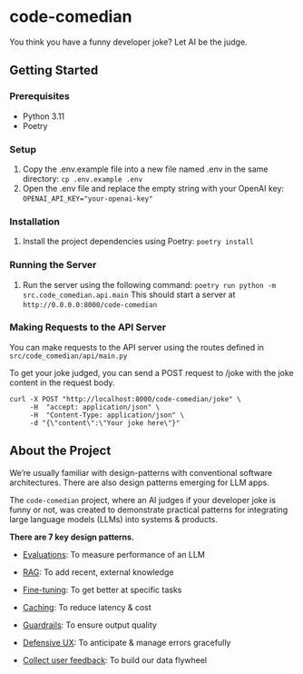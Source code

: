 # code-comedian
You think you have a funny developer joke? Let AI be the judge.

## Getting Started

### Prerequisites
- Python 3.11
- Poetry
### Setup
1. Copy the .env.example file into a new file named .env in the same directory:
`cp .env.example .env`
2. Open the .env file and replace the empty string with your OpenAI key:
`OPENAI_API_KEY="your-openai-key"`
### Installation
1. Install the project dependencies using Poetry:
`poetry install`
### Running the Server
1. Run the server using the following command:
`poetry run python -m src.code_comedian.api.main`
This should start a server at
`http://0.0.0.0:8000/code-comedian`
### Making Requests to the API Server
You can make requests to the API server using the routes defined in `src/code_comedian/api/main.py`

To get your joke judged, you can send a POST request to /joke with the joke content in the request body.
```
curl -X POST "http://localhost:8000/code-comedian/joke" \
     -H  "accept: application/json" \
     -H  "Content-Type: application/json" \
     -d "{\"content\":\"Your joke here\"}"
```

## About the Project

We’re usually familiar with design-patterns with conventional software architectures. There are also design patterns emerging for LLM apps.

The `code-comedian` project, where an AI judges if your developer joke is funny or not, was created to demonstrate practical patterns for integrating large language models (LLMs) into systems & products.

**There are 7 key design patterns.**

- [Evaluations](https://eugeneyan.com/writing/llm-patterns/#evals-to-measure-performance): To measure performance of an LLM

- [RAG](https://eugeneyan.com/writing/llm-patterns/#retrieval-augmented-generation-to-add-knowledge): To add recent, external knowledge

- [Fine-tuning](https://eugeneyan.com/writing/llm-patterns/#fine-tuning-to-get-better-at-specific-tasks): To get better at specific tasks

- [Caching](https://eugeneyan.com/writing/llm-patterns/#caching-to-reduce-latency-and-cost): To reduce latency & cost

- [Guardrails](https://eugeneyan.com/writing/llm-patterns/#guardrails-to-ensure-output-quality): To ensure output quality

- [Defensive UX](https://eugeneyan.com/writing/llm-patterns/#defensive-ux-to-anticipate--handle-errors-gracefully): To anticipate & manage errors gracefully

- [Collect user feedback](https://eugeneyan.com/writing/llm-patterns/#collect-user-feedback-to-build-our-data-flywheel): To build our data flywheel
